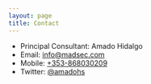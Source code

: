 ```yaml
---
layout: page
title: Contact
---
```


- Principal Consultant: Amado Hidalgo
- Email: <a href="mailto:info@madsec.com">info@madsec.com</a>
- Mobile: <a href="tel:+353868030209">+353-868030209</a>
- Twitter: <a href="https://twitter.com/amadohs">@amadohs</a>


